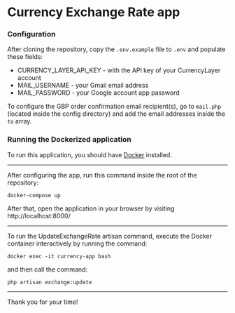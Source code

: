 # Currency Exchange Rate app

### Configuration

After cloning the repository, copy the `.env.example` file to `.env` and populate these fields:

* CURRENCY_LAYER_API_KEY - with the API key of your CurrencyLayer account
* MAIL_USERNAME - your Gmail email address
* MAIL_PASSWORD - your Google account app password

To configure the GBP order confirmation email recipient(s), go to `mail.php` (located inside the config directory)
and add the email addresses inside the `to` array.

### Running the Dockerized application

To run this application, you should have [Docker](https://www.docker.com/) installed.

---

After configuring the app, run this command inside the root of the repository:

`docker-compose up`

After that, open the application in your browser by visiting http://localhost:8000/

---

To run the UpdateExchangeRate artisan command, execute the Docker container interactively by running the command:

`docker exec -it currency-app bash`

and then call the command:

`php artisan exchange:update`

---

Thank you for your time!
